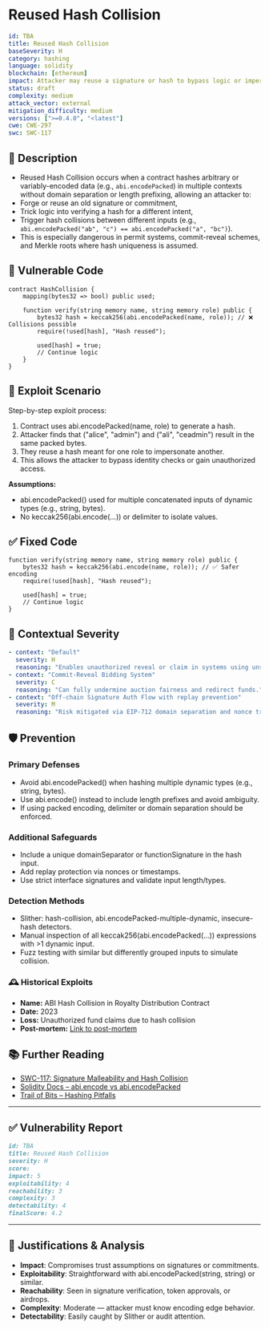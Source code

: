 # Reused Hash Collision 

```YAML
id: TBA
title: Reused Hash Collision 
baseSeverity: H
category: hashing
language: solidity
blockchain: [ethereum]
impact: Attacker may reuse a signature or hash to bypass logic or impersonate data
status: draft
complexity: medium
attack_vector: external
mitigation_difficulty: medium
versions: [">=0.4.0", "<latest"]
cwe: CWE-297
swc: SWC-117
```

## 📝 Description

- Reused Hash Collision occurs when a contract hashes arbitrary or variably-encoded data (e.g., `abi.encodePacked`) in multiple contexts without domain separation or length prefixing, allowing an attacker to:
- Forge or reuse an old signature or commitment,
- Trick logic into verifying a hash for a different intent,
- Trigger hash collisions between different inputs (e.g., `abi.encodePacked("ab", "c") == abi.encodePacked("a", "bc")`).
- This is especially dangerous in permit systems, commit-reveal schemes, and Merkle roots where hash uniqueness is assumed.

## 🚨 Vulnerable Code

```solidity
contract HashCollision {
    mapping(bytes32 => bool) public used;

    function verify(string memory name, string memory role) public {
        bytes32 hash = keccak256(abi.encodePacked(name, role)); // ❌ Collisions possible
        require(!used[hash], "Hash reused");

        used[hash] = true;
        // Continue logic
    }
}
```

## 🧪 Exploit Scenario

Step-by-step exploit process:

1. Contract uses abi.encodePacked(name, role) to generate a hash.
2. Attacker finds that ("alice", "admin") and ("ali", "ceadmin") result in the same packed bytes.
3. They reuse a hash meant for one role to impersonate another.
4. This allows the attacker to bypass identity checks or gain unauthorized access.

**Assumptions:**

- abi.encodePacked() used for multiple concatenated inputs of dynamic types (e.g., string, bytes).
- No keccak256(abi.encode(...)) or delimiter to isolate values.

## ✅ Fixed Code

```solidity
function verify(string memory name, string memory role) public {
    bytes32 hash = keccak256(abi.encode(name, role)); // ✅ Safer encoding
    require(!used[hash], "Hash reused");

    used[hash] = true;
    // Continue logic
}
```

## 🧭 Contextual Severity

```yaml
- context: "Default"
  severity: H
  reasoning: "Enables unauthorized reveal or claim in systems using unscoped hashes."
- context: "Commit-Reveal Bidding System"
  severity: C
  reasoning: "Can fully undermine auction fairness and redirect funds."
- context: "Off-chain Signature Auth Flow with replay prevention"
  severity: M
  reasoning: "Risk mitigated via EIP-712 domain separation and nonce tracking."
```

## 🛡️ Prevention

### Primary Defenses

- Avoid abi.encodePacked() when hashing multiple dynamic types (e.g., string, bytes).
- Use abi.encode() instead to include length prefixes and avoid ambiguity.
- If using packed encoding, delimiter or domain separation should be enforced.

### Additional Safeguards

- Include a unique domainSeparator or functionSignature in the hash input.
- Add replay protection via nonces or timestamps.
- Use strict interface signatures and validate input length/types.

### Detection Methods

- Slither: hash-collision, abi.encodePacked-multiple-dynamic, insecure-hash detectors.
- Manual inspection of all keccak256(abi.encodePacked(...)) expressions with >1 dynamic input.
- Fuzz testing with similar but differently grouped inputs to simulate collision.

### 🕰️ Historical Exploits

- **Name:** ABI Hash Collision in Royalty Distribution Contract
- **Date:** 2023 
- **Loss:** Unauthorized fund claims due to hash collision 
- **Post-mortem:** [Link to post-mortem](https://scsfg.io/hackers/abi-hash-collisions/)

## 📚 Further Reading

- [SWC-117: Signature Malleability and Hash Collision](https://swcregistry.io/docs/SWC-117) 
- [Solidity Docs – abi.encode vs abi.encodePacked](https://docs.soliditylang.org/en/latest/abi-spec.html#non-standard-packed-mode) 
- [Trail of Bits – Hashing Pitfalls](https://github.com/crytic/slither/wiki/Detector-Documentation#hash-collision) 

---

## ✅ Vulnerability Report

```markdown
id: TBA
title: Reused Hash Collision 
severity: H
score:
impact: 5        
exploitability: 4 
reachability: 3   
complexity: 3     
detectability: 4  
finalScore: 4.2
```

---

## 📄 Justifications & Analysis

- **Impact**: Compromises trust assumptions on signatures or commitments.
- **Exploitability**: Straightforward with abi.encodePacked(string, string) or similar.
- **Reachability**: Seen in signature verification, token approvals, or airdrops.
- **Complexity**: Moderate — attacker must know encoding edge behavior.
- **Detectability**: Easily caught by Slither or audit attention.